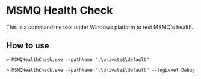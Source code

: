 ﻿# MSMQ Health Check

This is a commandline tool under Windows platform to test MSMQ's health.

## How to use

```
> MSMQHealthCheck.exe --pathName ".\private$\default"
```

```
> MSMQHealthCheck.exe --pathName ".\private$\default" --logLevel Debug
```